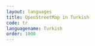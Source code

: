 ```yaml
---
layout: languages
title: OpenStreetMap in Turkish
code: tr
languagename: Turkish
order: 1000
---
```

